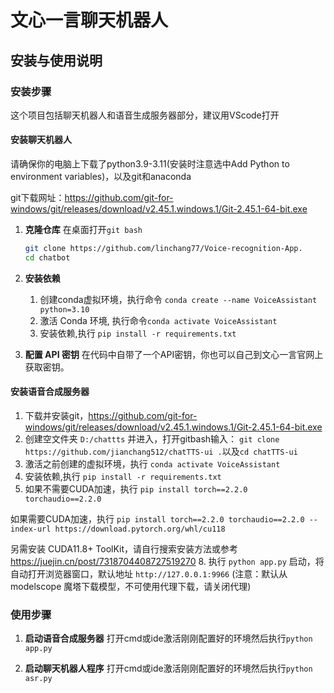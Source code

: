 # 文心一言聊天机器人

## 安装与使用说明

### 安装步骤

这个项目包括聊天机器人和语音生成服务器部分，建议用VScode打开

#### 安装聊天机器人

请确保你的电脑上下载了python3.9-3.11(安装时注意选中Add Python to environment variables)，以及git和anaconda

git下载网址：<https://github.com/git-for-windows/git/releases/download/v2.45.1.windows.1/Git-2.45.1-64-bit.exe>

1. **克隆仓库**
   在桌面打开`git bash`

   ```bash
   git clone https://github.com/linchang77/Voice-recognition-App.
   cd chatbot
   ```

2. **安装依赖**

   1. 创建conda虚拟环境，执行命令 `conda create --name VoiceAssistant python=3.10`
   2. 激活 Conda 环境, 执行命令`conda activate VoiceAssistant`
   3. 安装依赖,执行 `pip install -r requirements.txt`

3. **配置 API 密钥**
   在代码中自带了一个API密钥，你也可以自己到文心一言官网上获取密钥。

#### 安装语音合成服务器

1. 下载并安装git，<https://github.com/git-for-windows/git/releases/download/v2.45.1.windows.1/Git-2.45.1-64-bit.exe>
2. 创建空文件夹 `D:/chattts` 并进入，打开gitbash输入： `git clone https://github.com/jianchang512/chatTTS-ui .`以及`cd chatTTS-ui`
3. 激活之前创建的虚拟环境，执行 `conda activate VoiceAssistant`
4. 安装依赖,执行 `pip install -r requirements.txt`
5. 如果不需要CUDA加速，执行 `pip install torch==2.2.0 torchaudio==2.2.0`

如果需要CUDA加速，执行 `pip install torch==2.2.0 torchaudio==2.2.0 --index-url https://download.pytorch.org/whl/cu118`

另需安装 CUDA11.8+ ToolKit，请自行搜索安装方法或参考 <https://juejin.cn/post/7318704408727519270>
8. 执行 `python app.py` 启动，将自动打开浏览器窗口，默认地址 `http://127.0.0.1:9966`  (注意：默认从 modelscope 魔塔下载模型，不可使用代理下载，请关闭代理)

### 使用步骤

1. **启动语音合成服务器**
   打开cmd或ide激活刚刚配置好的环境然后执行`python app.py`

2. **启动聊天机器人程序**
   打开cmd或ide激活刚刚配置好的环境然后执行`python asr.py`
